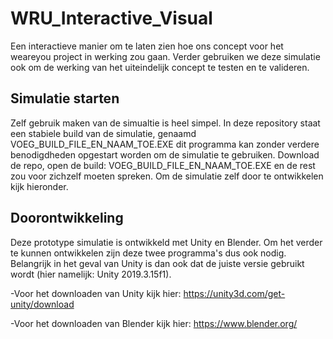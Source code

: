# WRU_Interactive_Visual
Een interactieve manier om te laten zien hoe ons concept voor het weareyou project in werking zou gaan. Verder gebruiken we deze simulatie ook om de werking van het uiteindelijk concept te testen en te valideren.

## Simulatie starten
Zelf gebruik maken van de simualtie is heel simpel. 
In deze repository staat een stabiele build van de simulatie, genaamd VOEG_BUILD_FILE_EN_NAAM_TOE.EXE dit programma kan zonder verdere benodigdheden opgestart worden om de simulatie te gebruiken. Download de repo, open de build: VOEG_BUILD_FILE_EN_NAAM_TOE.EXE en de rest zou voor zichzelf moeten spreken.
Om de simulatie zelf door te ontwikkelen kijk hieronder. 

## Doorontwikkeling
Deze prototype simulatie is ontwikkeld met Unity en Blender. Om het verder te kunnen ontwikkelen zijn deze twee programma's dus ook nodig. Belangrijk in het geval van Unity is dan ook dat de juiste versie gebruikt wordt (hier namelijk: Unity 2019.3.15f1).

-Voor het downloaden van Unity kijk hier: https://unity3d.com/get-unity/download 

-Voor het downloaden van Blender kijk hier: https://www.blender.org/
